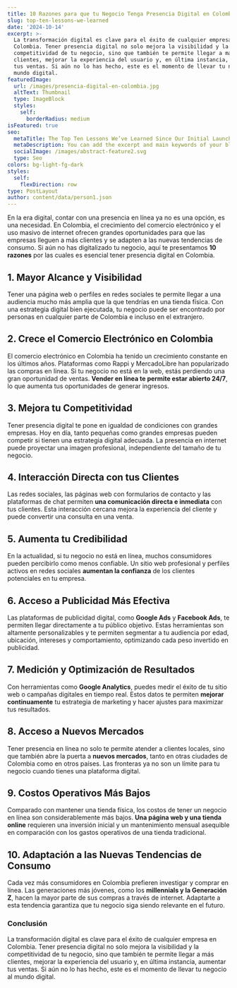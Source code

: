 ```yaml
---
title: 10 Razones para que tu Negocio Tenga Presencia Digital en Colombia
slug: top-ten-lessons-we-learned
date: '2024-10-14'
excerpt: >-
  La transformación digital es clave para el éxito de cualquier empresa en
  Colombia. Tener presencia digital no solo mejora la visibilidad y la
  competitividad de tu negocio, sino que también te permite llegar a más
  clientes, mejorar la experiencia del usuario y, en última instancia, aumentar
  tus ventas. Si aún no lo has hecho, este es el momento de llevar tu negocio al
  mundo digital.
featuredImage:
  url: /images/presencia-digital-en-colombia.jpg
  altText: Thumbnail
  type: ImageBlock
  styles:
    self:
      borderRadius: medium
isFeatured: true
seo:
  metaTitle: The Top Ten Lessons We’ve Learned Since Our Initial Launch
  metaDescription: You can add the excerpt and main keywords of your blog post here.
  socialImage: /images/abstract-feature2.svg
  type: Seo
colors: bg-light-fg-dark
styles:
  self:
    flexDirection: row
type: PostLayout
author: content/data/person1.json
---
```

En la era digital, contar con una presencia en línea ya no es una opción, es una necesidad. En Colombia, el crecimiento del comercio electrónico y el uso masivo de internet ofrecen grandes oportunidades para que las empresas lleguen a más clientes y se adapten a las nuevas tendencias de consumo. Si aún no has digitalizado tu negocio, aquí te presentamos **10 razones** por las cuales es esencial tener presencia digital en Colombia.

## 1. **Mayor Alcance y Visibilidad**

Tener una página web o perfiles en redes sociales te permite llegar a una audiencia mucho más amplia que la que tendrías en una tienda física. Con una estrategia digital bien ejecutada, tu negocio puede ser encontrado por personas en cualquier parte de Colombia e incluso en el extranjero.

## 2. **Crece el Comercio Electrónico en Colombia**

El comercio electrónico en Colombia ha tenido un crecimiento constante en los últimos años. Plataformas como Rappi y MercadoLibre han popularizado las compras en línea. Si tu negocio no está en la web, estás perdiendo una gran oportunidad de ventas. **Vender en línea te permite estar abierto 24/7**, lo que aumenta tus oportunidades de generar ingresos.

## 3. **Mejora tu Competitividad**

Tener presencia digital te pone en igualdad de condiciones con grandes empresas. Hoy en día, tanto pequeñas como grandes empresas pueden competir si tienen una estrategia digital adecuada. La presencia en internet puede proyectar una imagen profesional, independiente del tamaño de tu negocio.

## 4. **Interacción Directa con tus Clientes**

Las redes sociales, las páginas web con formularios de contacto y las plataformas de chat permiten **una comunicación directa e inmediata** con tus clientes. Esta interacción cercana mejora la experiencia del cliente y puede convertir una consulta en una venta.

## 5. **Aumenta tu Credibilidad**

En la actualidad, si tu negocio no está en línea, muchos consumidores pueden percibirlo como menos confiable. Un sitio web profesional y perfiles activos en redes sociales **aumentan la confianza** de los clientes potenciales en tu empresa.

## 6. **Acceso a Publicidad Más Efectiva**

Las plataformas de publicidad digital, como **Google Ads** y **Facebook Ads**, te permiten llegar directamente a tu público objetivo. Estas herramientas son altamente personalizables y te permiten segmentar a tu audiencia por edad, ubicación, intereses y comportamiento, optimizando cada peso invertido en publicidad.

## 7. **Medición y Optimización de Resultados**

Con herramientas como **Google Analytics**, puedes medir el éxito de tu sitio web o campañas digitales en tiempo real. Estos datos te permiten **mejorar continuamente** tu estrategia de marketing y hacer ajustes para maximizar tus resultados.

## 8. **Acceso a Nuevos Mercados**

Tener presencia en línea no solo te permite atender a clientes locales, sino que también abre la puerta a **nuevos mercados**, tanto en otras ciudades de Colombia como en otros países. Las fronteras ya no son un límite para tu negocio cuando tienes una plataforma digital.

## 9. **Costos Operativos Más Bajos**

Comparado con mantener una tienda física, los costos de tener un negocio en línea son considerablemente más bajos. **Una página web y una tienda online** requieren una inversión inicial y un mantenimiento mensual asequible en comparación con los gastos operativos de una tienda tradicional.

## 10. **Adaptación a las Nuevas Tendencias de Consumo**

Cada vez más consumidores en Colombia prefieren investigar y comprar en línea. Las generaciones más jóvenes, como los **millennials y la Generación Z**, hacen la mayor parte de sus compras a través de internet. Adaptarte a esta tendencia garantiza que tu negocio siga siendo relevante en el futuro.



### Conclusión

La transformación digital es clave para el éxito de cualquier empresa en Colombia. Tener presencia digital no solo mejora la visibilidad y la competitividad de tu negocio, sino que también te permite llegar a más clientes, mejorar la experiencia del usuario y, en última instancia, aumentar tus ventas. Si aún no lo has hecho, este es el momento de llevar tu negocio al mundo digital.



